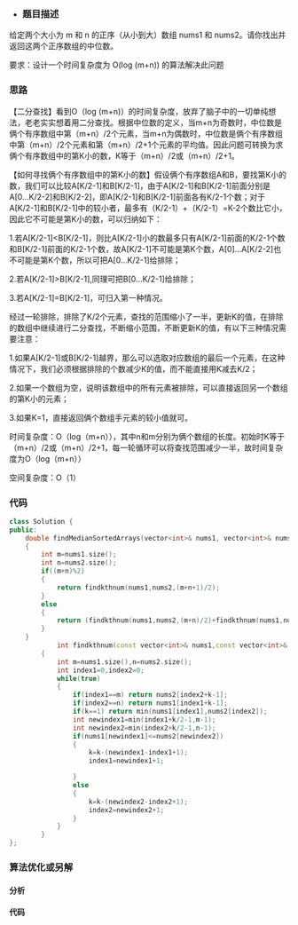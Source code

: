 - ### 题目描述


给定两个大小为 m 和 n 的正序（从小到大）数组 nums1 和 nums2。请你找出并返回这两个正序数组的中位数。

要求：设计一个时间复杂度为 O(log (m+n)) 的算法解决此问题

### 思路

【二分查找】看到O（log (m+n)）的时间复杂度，放弃了脑子中的一切单纯想法，老老实实想着用二分查找。根据中位数的定义，当m+n为奇数时，中位数是俩个有序数组中第（m+n）/2个元素，当m+n为偶数时，中位数是俩个有序数组中第（m+n）/2个元素和第（m+n）/2+1个元素的平均值。因此问题可转换为求俩个有序数组中的第K小的数，K等于（m+n）/2或（m+n）/2+1。

【如何寻找俩个有序数组中的第K小的数】假设俩个有序数组A和B，要找第K小的数，我们可以比较A[K/2-1]和B[K/2-1]，由于A[K/2-1]和B[K/2-1]前面分别是A[0...K/2-2]和B[K/2-2]，即A[K/2-1]和B[K/2-1]前面各有K/2-1个数；对于A[K/2-1]和B[K/2-1]中的较小者，最多有（K/2-1）+（K/2-1）=K-2个数比它小，因此它不可能是第K小的数，可以归纳如下：

1.若A[K/2-1]<B[K/2-1]，则比A[K/2-1]小的数最多只有A[K/2-1]前面的K/2-1个数和B[K/2-1]前面的K/2-1个数，故A[K/2-1]不可能是第K个数，A[0]...A[K/2-2]也不可能是第K个数，所以可把A[0...K/2-1]给排除；

2.若A[K/2-1]>B[K/2-1],同理可把B[0...K/2-1]给排除；

3.若A[K/2-1]=B[K/2-1]，可归入第一种情况。

经过一轮排除，排除了K/2个元素，查找的范围缩小了一半，更新K的值，在排除的数组中继续进行二分查找，不断缩小范围，不断更新K的值，有以下三种情况需要注意：

1.如果A[K/2-1]或B[K/2-1]越界，那么可以选取对应数组的最后一个元素，在这种情况下，我们必须根据排除的个数减少K的值，而不能直接用K减去K/2；

2.如果一个数组为空，说明该数组中的所有元素被排除，可以直接返回另一个数组的第K小的元素；

3.如果K=1，直接返回俩个数组手元素的较小值就可。

时间复杂度：O（log（m+n）），其中n和m分别为俩个数组的长度。初始时K等于（m+n）/2或（m+n）/2+1，每一轮循环可以将查找范围减少一半，故时间复杂度为O（log（m+n））

空间复杂度：O（1）

### 代码

```c++
class Solution {
public:
    double findMedianSortedArrays(vector<int>& nums1, vector<int>& nums2) 
    {
        int m=nums1.size();
        int n=nums2.size();
        if((m+n)%2)
        {
            return findkthnum(nums1,nums2,(m+n+1)/2);
        }   
        else
        {
            return (findkthnum(nums1,nums2,(m+n)/2)+findkthnum(nums1,nums2,(m+n)/2+1))/2.0;
        }  
    }
            int findkthnum(const vector<int>& nums1,const vector<int>& nums2,int k)
        {
            int m=nums1.size(),n=nums2.size();
            int index1=0,index2=0;
            while(true)
            {
                if(index1==m) return nums2[index2+k-1];
                if(index2==n) return nums1[index1+k-1];
                if(k==1) return min(nums1[index1],nums2[index2]);
                int newindex1=min(index1+k/2-1,m-1);
                int newindex2=min(index2+k/2-1,n-1);
                if(nums1[newindex1]<=nums2[newindex2])
                {
                    k=k-(newindex1-index1+1);
                    index1=newindex1+1;

                }
                else
                {
                    k=k-(newindex2-index2+1);
                    index2=newindex2+1;
                }
            }
        }
};
```

### 算法优化或另解

#### 分析

#### 代码

```c++

```

